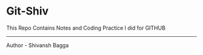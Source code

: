 # Git-Shiv
This Repo Contains Notes and Coding Practice I did for GITHUB<br>
<hr>
Author - Shivansh Bagga
